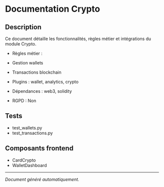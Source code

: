 # Documentation Crypto

## Description
Ce document détaille les fonctionnalités, règles métier et intégrations du module Crypto.

- Règles métier :
- Gestion wallets
- Transactions blockchain


- Plugins : wallet, analytics, crypto
- Dépendances : web3, solidity
- RGPD : Non

## Tests
- test_wallets.py
- test_transactions.py


## Composants frontend
- CardCrypto
- WalletDashboard


---
*Document généré automatiquement.*